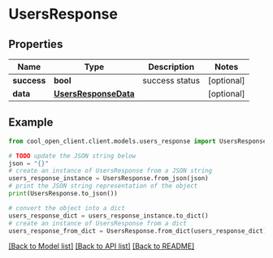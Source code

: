 # UsersResponse


## Properties

Name | Type | Description | Notes
------------ | ------------- | ------------- | -------------
**success** | **bool** | success status | [optional] 
**data** | [**UsersResponseData**](UsersResponseData.md) |  | [optional] 

## Example

```python
from cool_open_client.client.models.users_response import UsersResponse

# TODO update the JSON string below
json = "{}"
# create an instance of UsersResponse from a JSON string
users_response_instance = UsersResponse.from_json(json)
# print the JSON string representation of the object
print(UsersResponse.to_json())

# convert the object into a dict
users_response_dict = users_response_instance.to_dict()
# create an instance of UsersResponse from a dict
users_response_from_dict = UsersResponse.from_dict(users_response_dict)
```
[[Back to Model list]](../README.md#documentation-for-models) [[Back to API list]](../README.md#documentation-for-api-endpoints) [[Back to README]](../README.md)


